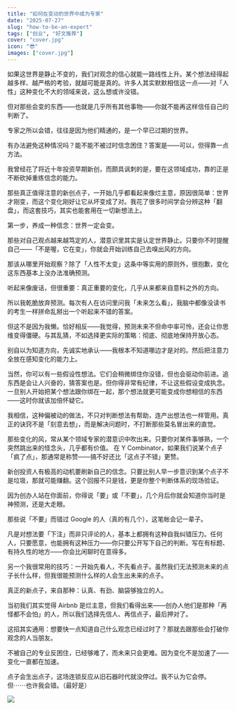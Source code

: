 ```yaml
---
title: "如何在变动的世界中成为专家"
date: "2025-07-27"
slug: "how-to-be-an-expert"
tags: ["创业", "好文推荐"]
cover: "cover.jpg"
icon: "😎"
images: ["cover.jpg"]
---
```

如果这世界是静止不变的，我们对观念的信心就能一路线性上升。某个想法经得起越多样、越严格的考验，就越可能是真的。许多人其实默默相信这一点——对「人性」这种变化不大的领域来说，这么想或许没错。



但对那些会变的东西——也就是几乎所有其他事物——你就不能再这样信任自己的判断了。



专家之所以会错，往往是因为他们精通的，是一个早已过期的世界。



有办法避免这种情况吗？能不能不被过时信念困住？答案是——可以，但得靠一点方法。



我曾经花了将近十年投资早期新创，而颇具讽刺的是，要在这领域成功，靠的正是不断砍掉重练信念的能力。



那些真正值得注意的新创点子，一开始几乎都看起来像烂主意，原因很简单：世界才刚变，而这个变化刚好让它从坏变成了对。我花了很多时间学会分辨这种「翻盘」，而这套技巧，其实也能套用在一切新想法上。



第一步，养成一种信念：世界一定会变。



那些对自己观点越来越笃定的人，潜意识里其实是认定世界静止。只要你不时提醒自己——「不是喔，它在变」，你就会开始训练自己去嗅出风的方向。



那该从哪里开始观察？除了「人性不太变」这条中等实用的原则外，很抱歉，变化这东西基本上没办法准确预测。



听起来像废话，但很重要：真正重要的变化，几乎从来都来自意料之外的方向。



所以我乾脆放弃预测。每次有人在访问里问我「未来怎么看」，我脑中都像没读书的考生一样拼命乱掰出一个听起来不错的答案。



但这不是因为我懒。恰好相反——我觉得，预测未来不但命中率可怜，还会让你思维变得僵硬。与其乱猜，不如选择更实际的策略：彻底、彻底地保持开放心态。



别自以为知道方向，先诚实地承认——我根本不知道哪边才是对的。然后把注意力全放在感知变化的能力上。



当然，你可以有一些假设性想法。它们会稍微绑住你没错，但也会驱动你前进。追东西是会让人兴奋的，猜答案也是。但你得非常有纪律，不让这些假设变成执念。
一旦别人开始把某个想法跟你绑在一起，那个想法就更可能变成你想相信的东西——这时你就该加倍怀疑它。



我相信，这种偏被动的做法，不只对判断想法有帮助，连产出想法也一样管用。真正的诀窍不是「刻意去想」，而是解决问题时，不打断那些莫名冒出来的直觉。



那些变化的风，常从某个领域专家的潜意识中吹出来。只要你对某件事够熟，一个突然跳出来的怪念头，几乎都有价值。
在 Y Combinator，如果我们说某个点子「疯了点」，那通常是称赞——搞不好还比「这点子不错」更赞。



新创投资人有极高的动机要刷新自己的信念。只要比别人早一步意识到某个点子不是垃圾，那就可能赚翻。这个回报不只是钱，更是你整个判断体系的现场验证。



因为创办人站在你面前，你得说「要」或「不要」，几个月后你就会知道你当时是神预测，还是大走眼。



那些说「不要」而错过 Google 的人（真的有几个），这笔帐会记一辈子。



凡是对想法要「下注」而非只评论的人，基本上都拥有这种自我纠错压力。任何人，只要愿意，也能拥有这种压力——你只要公开写下自己的判断。写在有标题、有持久性的地方——你会比闲聊时在意得多。



另一个我很常用的技巧：一开始先看人，不先看点子。虽然我们无法预测未来的点子长什么样，但我很能预测什么样的人会生出未来的点子。



真正的新点子，来自那种：认真、有劲、脑袋够独立的人。



当初我们其实觉得 Airbnb 是烂主意，但我们看得出来——创办人他们是那种「再怪都不会怕」的人，所以我们选择先信人、再信点子，最后押对了。



这招其实通用：想要快一点知道自己什么观念已经过时了？那就去跟那些会打破你观念的人当朋友。



不被自己的专业反困住，已经够难了，而未来只会更难。因为变化不是加速了——变化一直都在加速。



点子会生出点子，这场连锁反应从旧石器时代就没停过。我不认为它会停。
但⋯⋯也许我会错。（最好是）




![](https://prod-files-secure.s3.us-west-2.amazonaws.com/112d0858-5090-4d34-a606-b75eb8d65fd2/46476355-9cf3-4e99-9b7a-3531bc426380/1000202064.png?X-Amz-Algorithm=AWS4-HMAC-SHA256&X-Amz-Content-Sha256=UNSIGNED-PAYLOAD&X-Amz-Credential=ASIAZI2LB4663YNLCTG2%2F20251027%2Fus-west-2%2Fs3%2Faws4_request&X-Amz-Date=20251027T025716Z&X-Amz-Expires=3600&X-Amz-Security-Token=IQoJb3JpZ2luX2VjEOH%2F%2F%2F%2F%2F%2F%2F%2F%2F%2FwEaCXVzLXdlc3QtMiJGMEQCIECPM0bsC2hsQuxMszEVSDBzib3R7oUCx%2F3F7zTlbIz6AiB%2BA6%2Fu8zfS4GpgFUF8DoRVTlw1mbMaXsydlfCzqJRlriqIBAia%2F%2F%2F%2F%2F%2F%2F%2F%2F%2F8BEAAaDDYzNzQyMzE4MzgwNSIMWbnyoTqGWleW3yIVKtwDRIMBedqOafbQDjFhVO2uX44fxWF1xaH7ZWt4HohV%2BDUn1Frdf8hNzoMC38p4gIGACDhTJKQUqU6AnZ3AV6hyRxTaxzGlJzLLm75UXKNCaq0MWMhHp%2BXKdZtE9NPjQZr1FCQJjL7%2FzvRJU9fPg%2BYsC2ErEkGepuyqanTxNovxYscv6kPFY1uArYp%2BK8JOGhPVspQOxA4XXdtdMzsdDJ%2Bcn61TMDFPqU1eTvlkJ%2BI%2FvRyAJJY5FiU6vmR1mIk9xWTK2qR9n0AYNajEkhQtM0nHMOzDBgKMunlkK4XYU2vh6iB8IM%2Fj%2Bj3g%2FiN%2FMIq1Ldc2ETOTq8uE12XEaCj64fmUjhwWFyrmPy5OjqAXq6kpkW%2Bh%2BqrEwrzZFJpDYO%2FWOzJNRXppqlM7jcgzAGrGY%2FHJ06dHN09yWoUJ6j%2F26Ty%2Beii7xD5mfDMAPW3nIewi3NeSFuM3S2yd7zjCxrO01FPuQz2rJmGiFqM7lVoiUukF%2FGzk7omXJDWLaYuwN%2FBGj%2FTsRD7SWvEjEXE%2FIRK3%2F6Z%2FEM%2BYIFqUK1GLl0aW4H82IEyt%2FyImXczHPWbfhCm1SbVBamwOCPO8c36Vw63Df8PCnnIg8ShxfeFFllUhC0mPj3FcPPiIGqhEZrcLI9Iw6vf6xwY6pgE5GrQTMZOEtQeQuZ0Lfj8LhD%2BLwxLlNSd0tUjoadapq7BYfoAm8DWAM9h2HQI62DTNVkLpdDtIz5i2hZ%2BKhflirfKFrPWN1KQUF8KrPYEJkqXTF9QJtKFOfQ6gloaaVK95NwAiJz6d3eXh0sI74WavPNkCAtruK9%2F77vl6VosBPg0yu%2FBn4l0a7hnNA4GTqS1Cg0K1plWhOtPvyzMTVmWkHiaSVws%2F&X-Amz-Signature=6bf2f4728e1231a003f59c2634bbefe12857b06fa3dd478fda26bbb430d7374b&X-Amz-SignedHeaders=host&x-amz-checksum-mode=ENABLED&x-id=GetObject)

